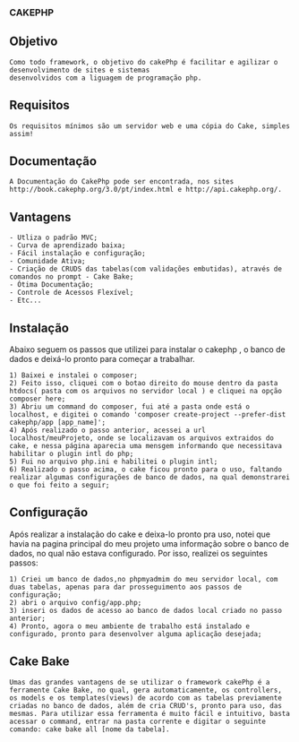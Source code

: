 ###  
### CAKEPHP
##

##  Objetivo
    
    Como todo framework, o objetivo do cakePhp é facilitar e agilizar o desenvolvimento de sites e sistemas
    desenvolvidos com a liguagem de programação php.
    
##  Requisitos

    Os requisitos mínimos são um servidor web e uma cópia do Cake, simples assim!
    
##  Documentação
    
    A Documentação do CakePhp pode ser encontrada, nos sites http://book.cakephp.org/3.0/pt/index.html e http://api.cakephp.org/.

##  Vantagens
    
    - Utliza o padrão MVC;
    - Curva de aprendizado baixa;
    - Fácil instalação e configuração;
    - Comunidade Ativa;
    - Criação de CRUDS das tabelas(com validações embutidas), através de comandos no prompt - Cake Bake;
    - Ótima Documentação;
    - Controle de Acessos Flexível;
    - Etc...
    
##  Instalação    

Abaixo seguem os passos que utilizei para instalar o cakephp , o banco de dados e deixá-lo pronto para 
começar a trabalhar.

    1) Baixei e instalei o composer;
    2) Feito isso, cliquei com o botao direito do mouse dentro da pasta htdocs( pasta com os arquivos no servidor local ) e cliquei na opção composer here;
    3) Abriu um command do composer, fui até a pasta onde está o localhost, e digitei o comando 'composer create-project --prefer-dist cakephp/app [app_name]';
    4) Após realizado o passo anterior, acessei a url localhost/meuProjeto, onde se localizavam os arquivos extraidos do cake, e nessa página aparecia uma mensgem informando que necessitava habilitar o plugin intl do php;
    5) Fui no arquivo php.ini e habilitei o plugin intl;
    6) Realizado o passo acima, o cake ficou pronto para o uso, faltando realizar algumas configurações de banco de dados, na qual demonstrarei o que foi feito a seguir;
    
##  Configuração

Após realizar a instalação do cake e deixa-lo pronto pra uso, notei que havia na pagina principal do meu projeto uma informação sobre o banco de dados, no qual não estava configurado. Por isso, realizei os seguintes passos:
    
    1) Criei um banco de dados,no phpmyadmim do meu servidor local, com duas tabelas, apenas para dar prosseguimento aos passos de configuração;
    2) abri o arquivo config/app.php;
    3) inseri os dados de acesso ao banco de dados local criado no passo anterior;
    4) Pronto, agora o meu ambiente de trabalho está instalado e configurado, pronto para desenvolver alguma aplicação desejada;
    

## Cake Bake

    Umas das grandes vantagens de se utilizar o framework cakePhp é a ferramente Cake Bake, no qual, gera automaticamente, os controllers, os models e os templates(views) de acordo com as tabelas previamente criadas no banco de dados, além de cria CRUD's, pronto para uso, das mesmas. Para utilizar essa ferramenta é muito fácil e intuitivo, basta acessar o command, entrar na pasta corrente e digitar o seguinte comando: cake bake all [nome da tabela].

